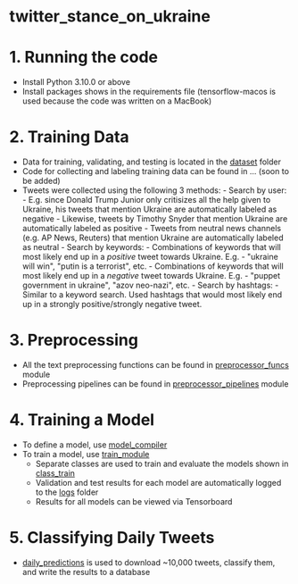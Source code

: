 # twitter_stance_on_ukraine

# 1. Running the code
- Install Python 3.10.0 or above
- Install packages shows in the requirements file (tensorflow-macos is used because the code was written on a MacBook)


# 2. Training Data
- Data for training, validating, and testing is located in the [dataset](dataset) folder
- Code for collecting and labeling training data can be found in ... (soon to be added)
- Tweets were collected using the following 3 methods:
        - Search by user:
            - E.g. since Donald Trump Junior only critisizes all the help given to Ukraine, his tweets that mention Ukraine are automatically labeled as negative
            - Likewise, tweets by Timothy Snyder that mention Ukraine are automatically labeled as positive
            - Tweets from neutral news channels (e.g. AP News, Reuters) that mention Ukraine are automatically labeled as neutral
        - Search by keywords:
            - Combinations of keywords that will most likely end up in a *positive* tweet towards Ukraine. E.g. - "ukraine will win", "putin is a terrorist", etc.
            - Combinations of keywords that will most likely end up in a *negative* tweet towards Ukraine. E.g. - "puppet government in ukraine", "azov neo-nazi", etc.
        - Search by hashtags:
            - Similar to a keyword search. Used hashtags that would most likely end up in a strongly positive/strongly negative tweet.

# 3. Preprocessing
- All the text preprocessing functions can be found in [preprocessor_funcs](src/preprocessor/preprocessor_funcs.py) module
- Preprocessing pipelines can be found in [preprocessor_pipelines](src/preprocessor/preprocessor_pipelines.py) module

# 4. Training a Model
- To define a model, use [model_compiler](src/training/model_compiler.py)
- To train a model, use [train_module](src/training/train_module.py)
    - Separate classes are used to train and evaluate the models shown in [class_train](src/training/class_train.py)
    - Validation and test results for each model are automatically logged to the [logs](models/logs) folder
    - Results for all models can be viewed via Tensorboard

# 5. Classifying Daily Tweets
- [daily_predictions](src/daily_predictions.py) is used to download ~10,000 tweets, classify them, and write the results to a database





